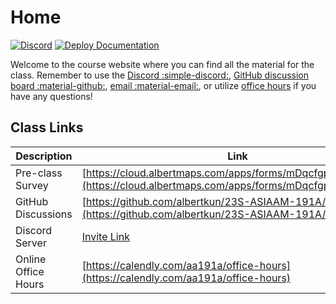 # Home

[![Discord](https://img.shields.io/discord/1075907593698017333?label=&logo=discord&logoColor=ffffff&color=7389D8&labelColor=6A7EC2)](https://discord.gg/awktuEcAqW) 
[![Deploy Documentation](https://github.com/albertkun/23S-ASIAAM-191A/actions/workflows/main.yml/badge.svg)](https://github.com/albertkun/23S-ASIAAM-191A/actions/workflows/main.yml)

Welcome to the course website where you can find all the material for the class. Remember to use the [Discord :simple-discord:](https://discord.gg/awktuEcAqW), [GitHub discussion board :material-github:](https://github.com/albertkun/23S-ASIAAM-191A/discussions/), [email :material-email:](mailto:albertkun@oarc.ucla.edu), or utilize [office hours](https://albertkun.github.io/23S-ASIAAM-191A/syllabus/#office-hours) if you have any questions!

## Class Links

Description|Link
--|--
Pre-class Survey | [https://cloud.albertmaps.com/apps/forms/mDqcfgpGimwpC4Ap](https://cloud.albertmaps.com/apps/forms/mDqcfgpGimwpC4Ap)
GitHub Discussions|[https://github.com/albertkun/23S-ASIAAM-191A/discussions](https://github.com/albertkun/23S-ASIAAM-191A/discussions)
Discord Server|[Invite Link](https://discord.gg/awktuEcAqW)
Online Office Hours|[https://calendly.com/aa191a/office-hours](https://calendly.com/aa191a/office-hours)
